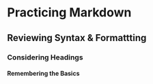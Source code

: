 # Practicing Markdown 
## Reviewing Syntax & Formattting
### Considering Headings
#### Remembering the Basics 
